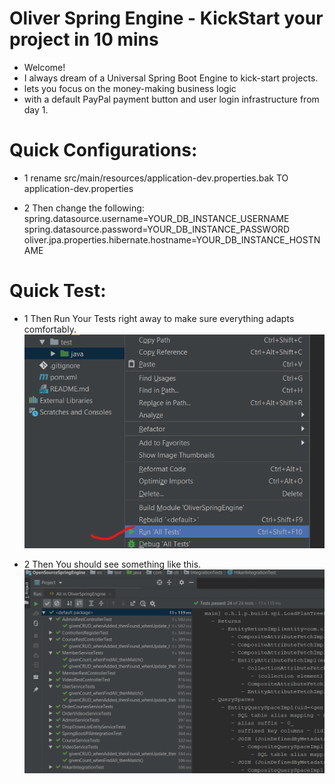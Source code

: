 # Oliver Spring Engine -  KickStart your project in 10 mins
* Welcome! 
* I always dream of a Universal Spring Boot Engine to kick-start projects. 
* lets you focus on the money-making business logic 
* with a default PayPal payment button and user login infrastructure from day 1. 


# Quick Configurations: 
* 1 rename src/main/resources/application-dev.properties.bak TO application-dev.properties

* 2 Then change the following: 
spring.datasource.username=YOUR_DB_INSTANCE_USERNAME
spring.datasource.password=YOUR_DB_INSTANCE_PASSWORD
oliver.jpa.properties.hibernate.hostname=YOUR_DB_INSTANCE_HOSTNAME

# Quick Test: 
* 1 Then Run Your Tests right away to make sure everything adapts comfortably. 
![Run All Test](https://github.com/oliverwreath/OpenSourceOliverSpringEngine/blob/master/src/main/resources/static/ReadmePictures/Run_All_Tests.png?raw=true)

* 2 Then You should see something like this. 
![All Test Passed](https://github.com/oliverwreath/OpenSourceOliverSpringEngine/blob/master/src/main/resources/static/ReadmePictures/Tests_All_Passed.png?raw=true)

